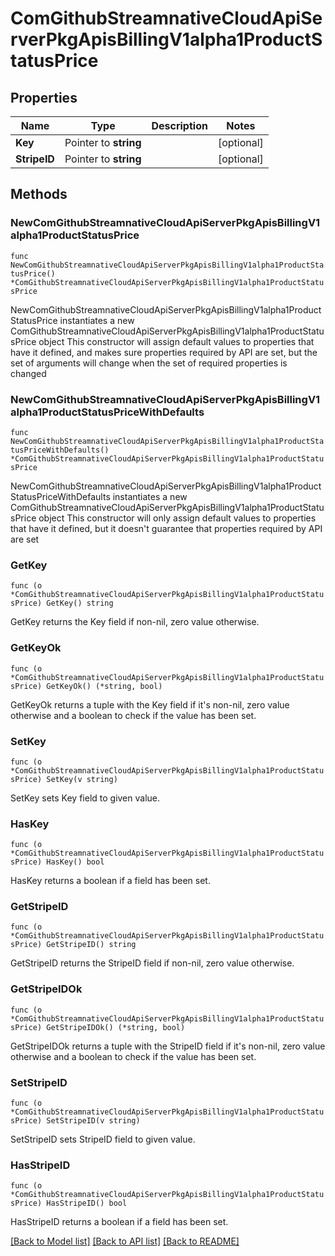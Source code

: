 # ComGithubStreamnativeCloudApiServerPkgApisBillingV1alpha1ProductStatusPrice

## Properties

Name | Type | Description | Notes
------------ | ------------- | ------------- | -------------
**Key** | Pointer to **string** |  | [optional] 
**StripeID** | Pointer to **string** |  | [optional] 

## Methods

### NewComGithubStreamnativeCloudApiServerPkgApisBillingV1alpha1ProductStatusPrice

`func NewComGithubStreamnativeCloudApiServerPkgApisBillingV1alpha1ProductStatusPrice() *ComGithubStreamnativeCloudApiServerPkgApisBillingV1alpha1ProductStatusPrice`

NewComGithubStreamnativeCloudApiServerPkgApisBillingV1alpha1ProductStatusPrice instantiates a new ComGithubStreamnativeCloudApiServerPkgApisBillingV1alpha1ProductStatusPrice object
This constructor will assign default values to properties that have it defined,
and makes sure properties required by API are set, but the set of arguments
will change when the set of required properties is changed

### NewComGithubStreamnativeCloudApiServerPkgApisBillingV1alpha1ProductStatusPriceWithDefaults

`func NewComGithubStreamnativeCloudApiServerPkgApisBillingV1alpha1ProductStatusPriceWithDefaults() *ComGithubStreamnativeCloudApiServerPkgApisBillingV1alpha1ProductStatusPrice`

NewComGithubStreamnativeCloudApiServerPkgApisBillingV1alpha1ProductStatusPriceWithDefaults instantiates a new ComGithubStreamnativeCloudApiServerPkgApisBillingV1alpha1ProductStatusPrice object
This constructor will only assign default values to properties that have it defined,
but it doesn't guarantee that properties required by API are set

### GetKey

`func (o *ComGithubStreamnativeCloudApiServerPkgApisBillingV1alpha1ProductStatusPrice) GetKey() string`

GetKey returns the Key field if non-nil, zero value otherwise.

### GetKeyOk

`func (o *ComGithubStreamnativeCloudApiServerPkgApisBillingV1alpha1ProductStatusPrice) GetKeyOk() (*string, bool)`

GetKeyOk returns a tuple with the Key field if it's non-nil, zero value otherwise
and a boolean to check if the value has been set.

### SetKey

`func (o *ComGithubStreamnativeCloudApiServerPkgApisBillingV1alpha1ProductStatusPrice) SetKey(v string)`

SetKey sets Key field to given value.

### HasKey

`func (o *ComGithubStreamnativeCloudApiServerPkgApisBillingV1alpha1ProductStatusPrice) HasKey() bool`

HasKey returns a boolean if a field has been set.

### GetStripeID

`func (o *ComGithubStreamnativeCloudApiServerPkgApisBillingV1alpha1ProductStatusPrice) GetStripeID() string`

GetStripeID returns the StripeID field if non-nil, zero value otherwise.

### GetStripeIDOk

`func (o *ComGithubStreamnativeCloudApiServerPkgApisBillingV1alpha1ProductStatusPrice) GetStripeIDOk() (*string, bool)`

GetStripeIDOk returns a tuple with the StripeID field if it's non-nil, zero value otherwise
and a boolean to check if the value has been set.

### SetStripeID

`func (o *ComGithubStreamnativeCloudApiServerPkgApisBillingV1alpha1ProductStatusPrice) SetStripeID(v string)`

SetStripeID sets StripeID field to given value.

### HasStripeID

`func (o *ComGithubStreamnativeCloudApiServerPkgApisBillingV1alpha1ProductStatusPrice) HasStripeID() bool`

HasStripeID returns a boolean if a field has been set.


[[Back to Model list]](../README.md#documentation-for-models) [[Back to API list]](../README.md#documentation-for-api-endpoints) [[Back to README]](../README.md)


